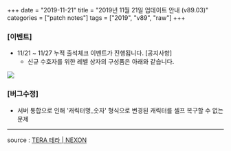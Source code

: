 +++
date = "2019-11-21"
title = "2019년 11월 21일 업데이트 안내 (v89.03)"
categories = ["patch notes"]
tags = ["2019", "v89", "raw"]
+++

### [이벤트]
- 11/21 ~ 11/27 누적 출석체크 이벤트가 진행됩니다. [공지사항]
  - 신규 수호자를 위한 레벨 상자의 구성품은 아래와 같습니다.

![](https://seraphinush-gaming.github.io/mysterium/images/patch-notes/2019-11-21-1.png)

### [버그수정]
- 서버 통합으로 인해 '캐릭터명_숫자' 형식으로 변경된 캐릭터를 셀프 복구할 수 없는 문제

----

source : [TERA 테라 | NEXON](http://tera.nexon.com/news/update/view.aspx?n4articlesn=417)
